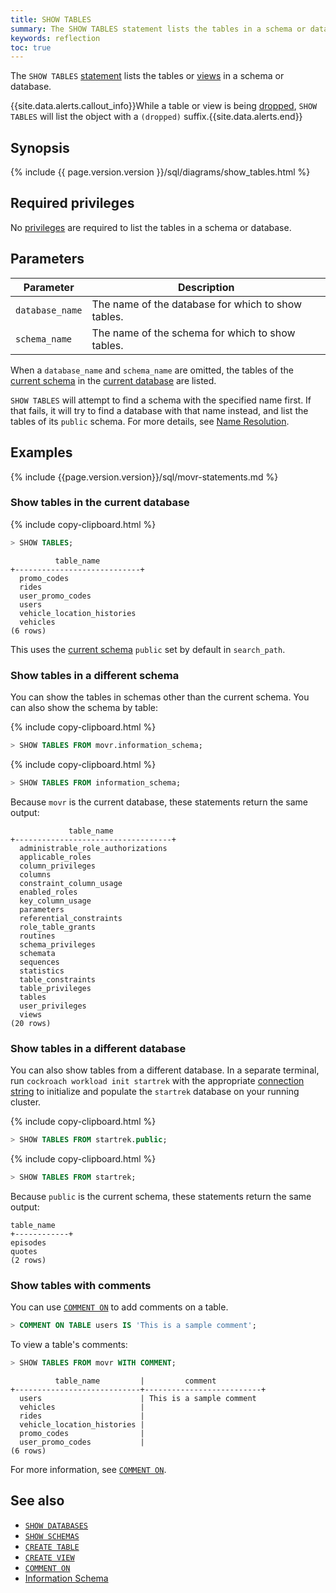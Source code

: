 ```yaml
---
title: SHOW TABLES
summary: The SHOW TABLES statement lists the tables in a schema or database.
keywords: reflection
toc: true
---
```


The `SHOW TABLES` [statement](sql-statements.html) lists the tables or [views](views.html) in a schema or database.

{{site.data.alerts.callout_info}}While a table or view is being <a href="drop-table.html">dropped</a>, <code>SHOW TABLES</code> will list the object with a <code>(dropped)</code> suffix.{{site.data.alerts.end}}

## Synopsis

<div>
{% include {{ page.version.version }}/sql/diagrams/show_tables.html %}
</div>

## Required privileges

No [privileges](authorization.html#assign-privileges) are required to list the tables in a schema or database.

## Parameters

Parameter | Description
----------|------------
`database_name` | The name of the database for which to show tables.
`schema_name` | The name of the schema for which to show tables.

When a `database_name` and `schema_name` are omitted, the tables of the [current schema](sql-name-resolution.html#current-schema) in the [current database](sql-name-resolution.html#current-database) are listed.

`SHOW TABLES` will attempt to find a schema with the specified name first. If that fails, it will try to find a database with that name instead, and list the tables of its `public` schema. For more details, see [Name Resolution](sql-name-resolution.html).

## Examples

{% include {{page.version.version}}/sql/movr-statements.md %}

### Show tables in the current database

{% include copy-clipboard.html %}
~~~ sql
> SHOW TABLES;
~~~

~~~
          table_name
+----------------------------+
  promo_codes
  rides
  user_promo_codes
  users
  vehicle_location_histories
  vehicles
(6 rows)
~~~

This uses the [current schema](sql-name-resolution.html#current-schema) `public` set by default in `search_path`.

### Show tables in a different schema

You can show the tables in schemas other than the current schema. You can also show the schema by table:

{% include copy-clipboard.html %}
~~~ sql
> SHOW TABLES FROM movr.information_schema;
~~~

{% include copy-clipboard.html %}
~~~ sql
> SHOW TABLES FROM information_schema;
~~~

Because `movr` is the current database, these statements return the same output:

~~~
             table_name
+-----------------------------------+
  administrable_role_authorizations
  applicable_roles
  column_privileges
  columns
  constraint_column_usage
  enabled_roles
  key_column_usage
  parameters
  referential_constraints
  role_table_grants
  routines
  schema_privileges
  schemata
  sequences
  statistics
  table_constraints
  table_privileges
  tables
  user_privileges
  views
(20 rows)
~~~


### Show tables in a different database

You can also show tables from a different database. In a separate terminal, run `cockroach workload init startrek` with the appropriate [connection string](connection-parameters.html) to initialize and populate the `startrek` database on your running cluster.

{% include copy-clipboard.html %}
~~~ sql
> SHOW TABLES FROM startrek.public;
~~~

{% include copy-clipboard.html %}
~~~ sql
> SHOW TABLES FROM startrek;
~~~

Because `public` is the current schema, these statements return the same output:

~~~
table_name
+------------+
episodes
quotes
(2 rows)
~~~

### Show tables with comments

You can use [`COMMENT ON`](comment-on.html) to add comments on a table.

~~~ sql
> COMMENT ON TABLE users IS 'This is a sample comment';
~~~

To view a table's comments:

~~~ sql
> SHOW TABLES FROM movr WITH COMMENT;
~~~

~~~
          table_name         |         comment
+----------------------------+--------------------------+
  users                      | This is a sample comment
  vehicles                   |
  rides                      |
  vehicle_location_histories |
  promo_codes                |
  user_promo_codes           |
(6 rows)
~~~

For more information, see [`COMMENT ON`](comment-on.html).

## See also

- [`SHOW DATABASES`](show-databases.html)
- [`SHOW SCHEMAS`](show-schemas.html)
- [`CREATE TABLE`](create-table.html)
- [`CREATE VIEW`](create-view.html)
- [`COMMENT ON`](comment-on.html)
- [Information Schema](information-schema.html)
